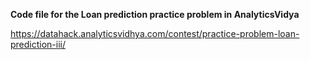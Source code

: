 <B>Code file for the Loan prediction practice problem in AnalyticsVidya</B>

https://datahack.analyticsvidhya.com/contest/practice-problem-loan-prediction-iii/
